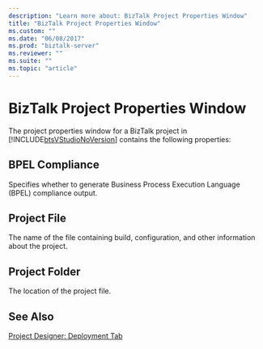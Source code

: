 ```yaml
---
description: "Learn more about: BizTalk Project Properties Window"
title: "BizTalk Project Properties Window"
ms.custom: ""
ms.date: "06/08/2017"
ms.prod: "biztalk-server"
ms.reviewer: ""
ms.suite: ""
ms.topic: "article"
---
```

# BizTalk Project Properties Window
The project properties window for a BizTalk project in [!INCLUDE[btsVStudioNoVersion](../includes/btsvstudionoversion-md.md)] contains the following properties:  
  
## BPEL Compliance  
 Specifies whether to generate Business Process Execution Language (BPEL) compliance output.  
  
## Project File  
 The name of the file containing build, configuration, and other information about the project.  
  
## Project Folder  
 The location of the project file.  
  
## See Also  
 [Project Designer: Deployment Tab](../core/project-designer-deployment-tab.md)
